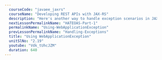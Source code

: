 ```yaml
---
  courseCode: "javaee_jaxrs"
  courseName: "Developing REST APIs with JAX-RS"
  description: "Here's another way to handle exception scenarios in JAX-RS, using WebApplicationException."
  nextLessonPermalinkName: "HATEOAS-Part-1"
  permalinkName: "Using-WebApplicationException"
  prevLessonPermalinkName: "Handling-Exceptions"
  title: "Using WebApplicationException"
  unitSlNo: "2.19"
  youtube: "Vdk_tUhcJZM"
  duration: 640
---
```

